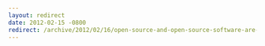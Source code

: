 ```yaml
---
layout: redirect
date: 2012-02-15 -0800
redirect: /archive/2012/02/16/open-source-and-open-source-software-are-not-the-same.aspx/
---
```

